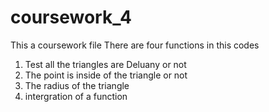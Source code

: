 # coursework_4
This a coursework file
There are four functions in this codes
1. Test all the triangles are Deluany or not 
2. The point is inside of the triangle or not
3. The radius of the triangle
4. intergration of a function 
